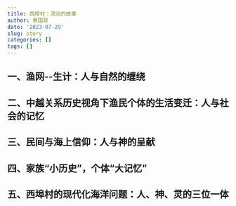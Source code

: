 ```yaml
---
title: 西埠村：流动的故事
author: 黄国政
date: '2023-07-29'
slug: story
categories: []
tags: []
---
```


<!--more-->

## 一、渔网--生计：人与自然的缠绕

## 二、中越关系历史视角下渔民个体的生活变迁：人与社会的记忆

## 三、民间与海上信仰：人与神的呈献

## 四、家族“小历史”，个体“大记忆”

## 五、西埠村的现代化海洋问题：人、神、灵的三位一体

